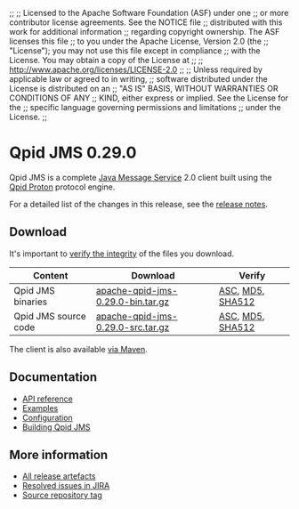 ;;
;; Licensed to the Apache Software Foundation (ASF) under one
;; or more contributor license agreements.  See the NOTICE file
;; distributed with this work for additional information
;; regarding copyright ownership.  The ASF licenses this file
;; to you under the Apache License, Version 2.0 (the
;; "License"); you may not use this file except in compliance
;; with the License.  You may obtain a copy of the License at
;;
;;   http://www.apache.org/licenses/LICENSE-2.0
;;
;; Unless required by applicable law or agreed to in writing,
;; software distributed under the License is distributed on an
;; "AS IS" BASIS, WITHOUT WARRANTIES OR CONDITIONS OF ANY
;; KIND, either express or implied.  See the License for the
;; specific language governing permissions and limitations
;; under the License.
;;

# Qpid JMS 0.29.0

Qpid JMS is a complete [Java Message Service][jms] 2.0 client built
using the [Qpid Proton]({{site_url}}/proton/index.html) protocol engine.

For a detailed list of the changes in this release, see the [release
notes](release-notes.html).

[jms]: http://en.wikipedia.org/wiki/Java_Message_Service

## Download

It's important to [verify the
integrity]({{site_url}}/download.html#verify-what-you-download) of the
files you download.

| Content | Download | Verify |
|---------|----------|--------|
| Qpid JMS binaries | [apache-qpid-jms-0.29.0-bin.tar.gz](http://archive.apache.org/dist/qpid/jms/0.29.0/apache-qpid-jms-0.29.0-bin.tar.gz) | [ASC](https://archive.apache.org/dist/qpid/jms/0.29.0/apache-qpid-jms-0.29.0-bin.tar.gz.asc), [MD5](https://archive.apache.org/dist/qpid/jms/0.29.0/apache-qpid-jms-0.29.0-bin.tar.gz.md5), [SHA512](https://archive.apache.org/dist/qpid/jms/0.29.0/apache-qpid-jms-0.29.0-bin.tar.gz.sha512) |
| Qpid JMS source code | [apache-qpid-jms-0.29.0-src.tar.gz](http://archive.apache.org/dist/qpid/jms/0.29.0/apache-qpid-jms-0.29.0-src.tar.gz) | [ASC](https://archive.apache.org/dist/qpid/jms/0.29.0/apache-qpid-jms-0.29.0-src.tar.gz.asc), [MD5](https://archive.apache.org/dist/qpid/jms/0.29.0/apache-qpid-jms-0.29.0-src.tar.gz.md5), [SHA512](https://archive.apache.org/dist/qpid/jms/0.29.0/apache-qpid-jms-0.29.0-src.tar.gz.sha512) |

The client is also available [via Maven]({{site_url}}/maven.html).

## Documentation


<div class="two-column" markdown="1">

 - [API reference](http://docs.oracle.com/javaee/7/api/javax/jms/package-summary.html)
 - [Examples](https://github.com/apache/qpid-jms/tree/0.29.0/qpid-jms-examples)
 - [Configuration](docs/index.html)
 - [Building Qpid JMS](building.html)

</div>


## More information

 - [All release artefacts](http://archive.apache.org/dist/qpid/jms/0.29.0)
 - [Resolved issues in JIRA](https://issues.apache.org/jira/issues/?jql=project+%3D+QPIDJMS+AND+fixVersion+%3D+%270.29.0%27+AND+resolution+%3D+%27fixed%27+ORDER+BY+priority+DESC)
 - [Source repository tag](https://git-wip-us.apache.org/repos/asf/qpid-jms.git/tree/refs/tags/0.29.0)

<script type="text/javascript">
  _deferredFunctions.push(function() {
      if ("0.29.0" === "{{current_jms_release}}") {
          _modifyCurrentReleaseLinks();
      }
  });
</script>
